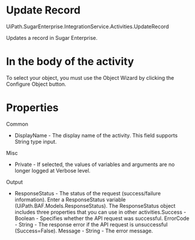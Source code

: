 ﻿# Update Record

UiPath.SugarEnterprise.IntegrationService.Activities.UpdateRecord

Updates a record in Sugar Enterprise.

# In the body of the activity

To select your object, you must use the Object Wizard by clicking the Configure Object button.

# Properties

Common

* DisplayName - The display name of the activity. This field supports String type input.

Misc

* Private - If selected, the values of variables and arguments are no longer logged at Verbose level.

Output

* ResponseStatus - The status of the request (success/failure information). Enter a ResponseStatus variable (UiPath.BAF.Models.ResponseStatus). The ResponseStatus object includes three properties that you can use in other activities.Success - Boolean - Specifies whether the API request was successful. ErrorCode - String - The response error if the API request is unsuccessful (Success=False). Message - String - The error message.
